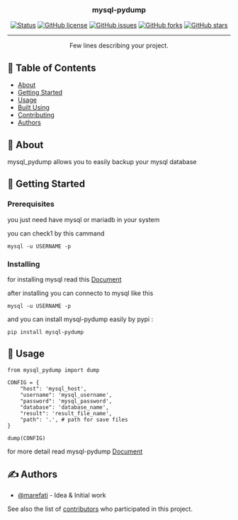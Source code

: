 <h3 align="center">mysql-pydump</h3>

<div align="center">

[![Status](https://img.shields.io/badge/status-active-success.svg)]()
[![GitHub license](https://img.shields.io/github/license/marefati110/mysql-pydump)](https://github.com/marefati110/mysql-pydump/blob/master/LICENSE)
[![GitHub issues](https://img.shields.io/github/issues/marefati110/mysql-pydump)](https://github.com/marefati110/mysql-pydump/issues)
[![GitHub forks](https://img.shields.io/github/forks/marefati110/mysql-pydump)](https://github.com/marefati110/mysql-pydump/network)
[![GitHub stars](https://img.shields.io/github/stars/marefati110/mysql-pydump)](https://github.com/marefati110/mysql-pydump/stargazers)

</div>

---

<p align="center"> Few lines describing your project.
    <br> 
</p>

## 📝 Table of Contents

- [About](#about)
- [Getting Started](#getting_started)
- [Usage](#usage)
- [Built Using](#built_using)
- [Contributing](../CONTRIBUTING.md)
- [Authors](#authors)

## 🧐 About <a name = "about"></a>
    
mysql_pydump allows you to easily backup your mysql database

## 🏁 Getting Started <a name = "getting_started"></a>

### Prerequisites

you just need have mysql or mariadb in your system

you can check1 by this cammand
```
mysql -u USERNAME -p
```

### Installing

for installing mysql read this <a href = "https://dev.mysql.com/doc/mysql-installation-excerpt/5.7/en/">Document</a>

after installing you can connecto to mysql like this 

```
mysql -u USERNAME -p
```

and you can install mysql-pydump easily by pypi :

```
pip install mysql-pydump
```


## 🎈 Usage <a name="usage"></a>

```
from mysql_pydump import dump

CONFIG = {
    "host": 'mysql_host',
    "username": 'mysql_username',
    "password": 'mysql_password',
    "database": 'database_name',
    "result": 'result_file_name',
    "path": '.', # path for save files
}

dump(CONFIG)

```
  for more detail read mysql-pydump <a href="">Document</a>

## ✍️ Authors <a name = "authors"></a>

- [@marefati](https://github.com/marefati110) - Idea & Initial work

See also the list of [contributors](https://github.com/marefati110/mysql-pydump/graphs/contributors) who participated in this project.
